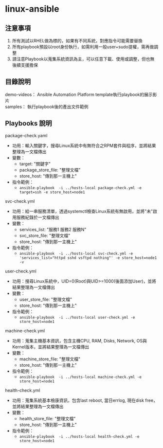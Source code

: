 # linux-ansible 

## 注意事項
1. 所有測試以RHEL做為標的，如果有不同系統，對應指令可能需要替換
2. 所有playbook預設以root身份執行，如需利用一般user+sudo提權，需再做調整
3. 請注意Playbook以蒐集系統資訊為主，可以任意下載、使用或調整，但也無後續支援擔保

## 目錄說明

demo-videos： Ansible Automation Platform template執行playbook的展示影片 </br>
samples： 執行playbook後的產出文件範例

## Playbooks 說明
package-check.yaml
- 功用：輸入關鍵字，搜尋Linux系統中有無符合之RPM套件與程序，並將結果整理為一文檔傳出
- 變數：
    - target: "關鍵字"
    -  package_store_file: "整理文檔"
    - store_host: "傳到那一主機上"
- 指令範例：
   - `ansible-playbook  -i ../hosts-local package-check.yml -e target=ssh -e store_host=node1`

svc-check.yml
- 功用：給一串服務清單，透過systemctl檢查Linux系統有無啟用，並將"未"啟用服務紀錄於一文檔傳出
- 變數：
   - services_list: "服務1 服務2 服務N"
   - svc_store_file: "整理文檔"
   - store_host: "傳到那一主機上"
- 指令範例：
    - `ansible-playbook  -i ../hosts-local svc-check.yml -e 'services_list="httpd sshd vsftpd nothing"' -e store_host=node1 -v
`
      
user-check.yml
- 功用：搜尋Linux系統中，UID=0(Root)與UID>=1000(後面添加User)，並將結果整理為一文檔傳出
- 變數：
    - user_store_file: "整理文檔"
    - store_host: "傳到那一主機上"
- 指令範例：
  - `ansible-playbook  -i ../hosts-local user-check.yml -e store_host=node1`    


machine-check.yml
- 功用：蒐集主機基本資訊，包含主機CPU, RAM, Disks, Network, OS與Kernel版本，並將結果整理為一文檔傳出
- 變數：
    - machine_store_file: "整理文檔"
    - store_host: "傳到那一主機上"
- 指令範例：
  - `ansible-playbook  -i ../hosts-local machine-check.yml -e store_host=node1`    

health-check.yml
- 功用：蒐集系統基本檢康資訊，包含last reboot, 當日errlog, 現在disk free，並將結果整理為一文檔傳出
- 變數：
    - health_store_file: "整理文檔"
    - store_host: "傳到那一主機上"
- 指令範例：
  - `ansible-playbook  -i ../hosts-local health-check.yml -e store_host=node1`    
